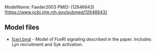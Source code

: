 ModelName: Faeder2003
PMID: (12646643)[https://www.ncbi.nlm.nih.gov/pubmed/12646643]

## Model files
* [fceri.bngl](fceri.bngl) - Model of FceRI signaling described in the paper. Includes Lyn recruitment and Syk activation.
